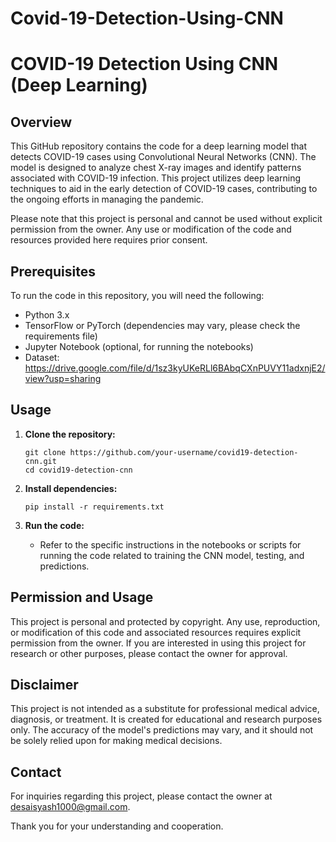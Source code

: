 # Covid-19-Detection-Using-CNN
# COVID-19 Detection Using CNN (Deep Learning)

## Overview

This GitHub repository contains the code for a deep learning model that detects COVID-19 cases using Convolutional Neural Networks (CNN). The model is designed to analyze chest X-ray images and identify patterns associated with COVID-19 infection. This project utilizes deep learning techniques to aid in the early detection of COVID-19 cases, contributing to the ongoing efforts in managing the pandemic.

Please note that this project is personal and cannot be used without explicit permission from the owner. Any use or modification of the code and resources provided here requires prior consent. 

## Prerequisites

To run the code in this repository, you will need the following:

- Python 3.x
- TensorFlow or PyTorch (dependencies may vary, please check the requirements file)
- Jupyter Notebook (optional, for running the notebooks)
- Dataset: https://drive.google.com/file/d/1sz3kyUKeRLl6BAbqCXnPUVY11adxnjE2/view?usp=sharing

## Usage

1. **Clone the repository:**

   ```
   git clone https://github.com/your-username/covid19-detection-cnn.git
   cd covid19-detection-cnn
   ```

2. **Install dependencies:**

   ```
   pip install -r requirements.txt
   ```

3. **Run the code:**

   - Refer to the specific instructions in the notebooks or scripts for running the code related to training the CNN model, testing, and predictions.

## Permission and Usage

This project is personal and protected by copyright. Any use, reproduction, or modification of this code and associated resources requires explicit permission from the owner. If you are interested in using this project for research or other purposes, please contact the owner for approval.

## Disclaimer

This project is not intended as a substitute for professional medical advice, diagnosis, or treatment. It is created for educational and research purposes only. The accuracy of the model's predictions may vary, and it should not be solely relied upon for making medical decisions.

## Contact

For inquiries regarding this project, please contact the owner at desaisyash1000@gmail.com.



Thank you for your understanding and cooperation.
